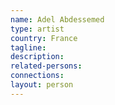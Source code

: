 ```yaml
---
name: Adel Abdessemed
type: artist
country: France
tagline:
description:
related-persons:
connections:
layout: person
---
```

